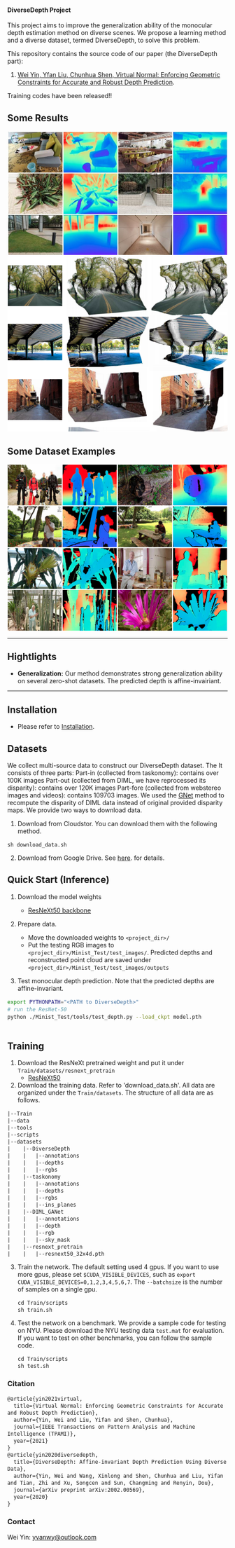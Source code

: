 #### DiverseDepth Project
This project aims to improve the generalization ability of the monocular depth estimation method on diverse scenes. We propose a learning method and a diverse dataset, termed DiverseDepth, to solve this problem. 

This repository contains the source code of our paper (the DiverseDepth part):
1. [Wei Yin, Yfan Liu, Chunhua Shen, Virtual Normal: Enforcing Geometric Constraints for Accurate and Robust Depth Prediction](https://arxiv.org/abs/2103.04216).

Training codes have been released!!

## Some Results

![Any images online](./examples/any_imgs.jpg)
![Point cloud](./examples/pcd.png)

## Some Dataset Examples
![Dataset](./examples/dataset_examples.png)


****
## Hightlights
- **Generalization:** Our method demonstrates strong generalization ability on several zero-shot datasets. The predicted depth is affine-invairiant.


****
## Installation
- Please refer to [Installation](./Installation.md).

## Datasets
We collect multi-source data to construct our DiverseDepth dataset. The It consists of three parts:
Part-in (collected from taskonomy):  contains over 100K images
Part-out (collected from DIML, we have reprocessed its disparity): contains over 120K images
Part-fore (collected from webstereo images and videos): contains 109703 images. 
We used the [GNet](https://github.com/feihuzhang/GANet) method to recompute the disparity of DIML data instead of original provided disparity maps. 
We provide two ways to download data. 
1) Download from Cloudstor. You can download them with the following method.

```
sh download_data.sh
```
2) Download from Google Drive. See [here](./download_data_google_drive.md). for details.


## Quick Start (Inference)

1. Download the model weights
   * [ResNeXt50 backbone](https://cloudstor.aarnet.edu.au/plus/s/ixWf3nTJFZ0YE4q)
2. Prepare data. 
   * Move the downloaded weights to  `<project_dir>/` 
   * Put the testing RGB images to `<project_dir>/Minist_Test/test_images/`. Predicted depths and reconstructed point cloud are saved under `<project_dir>/Minist_Test/test_images/outputs`

3. Test monocular depth prediction. Note that the predicted depths are affine-invariant. 
```bash
export PYTHONPATH="<PATH to DiverseDepth>"
# run the ResNet-50
python ./Minist_Test/tools/test_depth.py --load_ckpt model.pth
 
```

## Training

1. Download the ResNeXt pretrained weight and put it under `Train/datasets/resnext_pretrain`
   * [ResNeXt50](https://cloudstor.aarnet.edu.au/plus/s/J87DYsTlOjD83LR)
2. Download the training data. Refer to 'download_data.sh'. All data are organized under the `Train/datasets`. The structure of all data are as follows. 
```
|--Train
|--data
|--tools
|--scripts
|--datasets
|    |--DiverseDepth
|    |   |--annotations
|    |   |--depths
|    |   |--rgbs
|    |--taskonomy
|    |   |--annotations
|    |   |--depths
|    |   |--rgbs
|    |   |--ins_planes
|    |--DIML_GANet
|    |   |--annotations
|    |   |--depth
|    |   |--rgb
|    |   |--sky_mask
|    |--resnext_pretrain
|    |   |--resnext50_32x4d.pth
```
3. Train the network. The default setting used 4 gpus. If you want to use more gpus, please set `$CUDA_VISIBLE_DEVICES`, such as `export CUDA_VISIBLE_DEVICES=0,1,2,3,4,5,6,7`.
   The `--batchsize` is the number of samples on a single gpu. 
   ```
   cd Train/scripts
   sh train.sh
   ```

4. Test the network on a benchmark. We provide a sample code for testing on NYU. Please download the NYU testing data `test.mat` for evaluation. If you want to test on other benchmarks, you can follow the sample code.
   ```
   cd Train/scripts
   sh test.sh
   ```

### Citation
```
@article{yin2021virtual,
  title={Virtual Normal: Enforcing Geometric Constraints for Accurate and Robust Depth Prediction},
  author={Yin, Wei and Liu, Yifan and Shen, Chunhua},
  journal={IEEE Transactions on Pattern Analysis and Machine Intelligence (TPAMI)},
  year={2021}
}
@article{yin2020diversedepth,
  title={DiverseDepth: Affine-invariant Depth Prediction Using Diverse Data},
  author={Yin, Wei and Wang, Xinlong and Shen, Chunhua and Liu, Yifan and Tian, Zhi and Xu, Songcen and Sun, Changming and Renyin, Dou},
  journal={arXiv preprint arXiv:2002.00569},
  year={2020}
}
```
### Contact
Wei Yin: yvanwy@outlook.com
